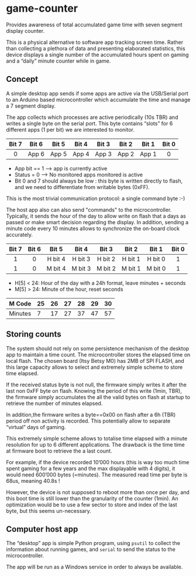 # game-counter

Provides awareness of total accumulated game time with seven segment display counter.

This is a physical alternative to software app tracking screen time. Rather than
collecting a plethora of data and presenting elaborated statistics, this device
displays a single number of the accumulated hours spent on gaming and a “daily”
minute counter while in game.

## Concept

A simple desktop app sends if some apps are active via the USB/Serial port to an
Arduino based microcontroller which accumulate the time and manage a 7 segment
display.

The app collects which processes are active periodically (10s TBR) and writes a
single byte on the serial port. This byte contains “slots” for 6 different apps
(1 per bit) we are interested to monitor.

| Bit 7 | Bit 6 | Bit 5 | Bit 4 | Bit 3 | Bit 2 | Bit 1 | Bit 0 |
|:-----:|-------|-------|-------|-------|-------|-------|:-----:|
|   0   | App 6 | App 5 | App 4 | App 3 | App 2 | App 1 |   0   |

  - App bit == 1 —> app is currently active
  - Status = 0 —> No monitored apps monitored is active
  - Bit 0 and 7 should always be low : this byte is written directly to flash,
    and we need to differentiate from writable bytes (0xFF).

This is the most trivial communication protocol: a single command byte :-) 

The host app also can also send "commands" to the microcontroller. Typically, it
sends the hour of the day to allow write on flash that a days as passed or make
smart decision regarding the display. In addition, sending a minute code every 10 minutes allows to synchronize the on-board clock accurately.

| Bit 7 | Bit 6 |  Bit 5  |  Bit 4  |  Bit 3  |  Bit 2  |  Bit 1  | Bit 0 |
|:-----:|:-----:|:-------:|:-------:|:-------:|:-------:|:-------:|:-----:|
|   1   |   0   | H bit 4 | H bit 3 | H bit 2 | H bit 1 | H bit 0 |   1   |
|   1   |   0   | M bit 4 | M bit 3 | M bit 2 | M bit 1 | M bit 0 |   1   |

  - H[5] < 24: Hour of the day with a 24h format, leave minutes + seconds
  - M[5] > 24: Minute of the hour, reset seconds

| M Code  | 25 | 26 | 27 | 28 | 29 | 30 |
|---------|----|----|----|----|----|----|
| Minutes | 7  | 17 | 27 | 37 | 47 | 57 |
## Storing counts

The system should not rely on some persistence mechanism of the desktop app to
maintain a time count. The microcontroller stores the elapsed time on local
flash. The chosen board (Itsy Betsy M0) has 2MB of SPI FLASH, and this large
capacity allows to select and extremely simple scheme to store time elapsed.

If the received status byte is not null, the firmware simply writes it after the
last non 0xFF byte on flash. Knowing the period of this write (1min, TBR), the
firmware simply accumulates the all the valid bytes on flash at startup to
retrieve the number of minutes elapsed.

In addition,the firmware writes a byte==0x00 on flash after a 6h (TBR) period
off non activity is recorded. This potentially allow to separate “virtual” days
of gaming.

This extremely simple scheme allows to totalise time elapsed with a minute
resolution for up to 6 different applications. The drawback is the time time at
firmware boot to retrieve the a last count.

For example, if the device recorded 10’000 hours (this is way too much time
spent gaming for a few years and the max displayable with 4 digits), it would
need 600’000 bytes (=minutes). The measured read time per byte is 68us, meaning
40.8s !

However, the device is not supposed to reboot more than once per day, and this
boot time is still lower than the granularity of the counter (1min). An
optimization would be to use a few sector to store and index of the last byte,
but this seems un-necessary.

## Computer host app

The “desktop” app is simple Python program, using `psutil` to collect the
information about running games, and `serial` to send the status to the
microcontroller.

The app will be run as a Windows service in order to always be available.




